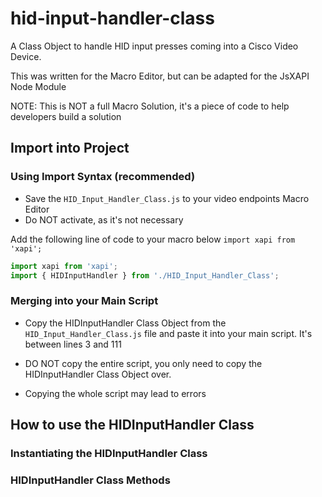 # hid-input-handler-class
 A Class Object to handle HID input presses coming into a Cisco Video Device.

 This was written for the Macro Editor, but can be adapted for the JsXAPI Node Module

 NOTE: This is NOT a full Macro Solution, it's a piece of code to help developers build a solution


 ## Import into Project

 ### Using Import Syntax (recommended)

 - Save the ```HID_Input_Handler_Class.js``` to your video endpoints Macro Editor
 - Do NOT activate, as it's not necessary

 Add the following line of code to your macro below ```import xapi from 'xapi';```

 ```javascript
import xapi from 'xapi';
import { HIDInputHandler } from './HID_Input_Handler_Class';
 ```

 ### Merging into your Main Script

 - Copy the HIDInputHandler Class Object from the ```HID_Input_Handler_Class.js``` file and paste it into your main script. It's between lines 3 and 111

 - DO NOT copy the entire script, you only need to copy the HIDInputHandler Class Object over.
  - Copying the whole script may lead to errors

## How to use the HIDInputHandler Class

### Instantiating the HIDInputHandler Class

### HIDInputHandler Class Methods
